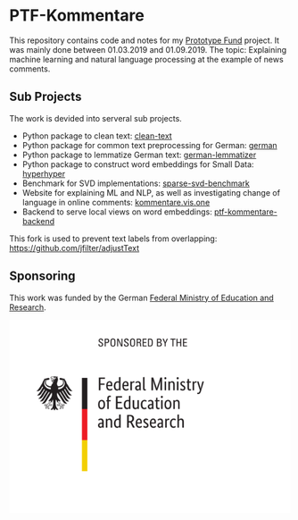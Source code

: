 # PTF-Kommentare

This repository contains code and notes for my [Prototype Fund](https://prototypefund.de/) project. It was mainly done between 01.03.2019 and 01.09.2019. The topic: Explaining machine learning and natural language processing at the example of news comments.

## Sub Projects

The work is devided into serveral sub projects.

- Python package to clean text: [clean-text](https://github.com/jfilter/clean-text)
- Python package for common text preprocessing for German: [german](https://github.com/jfilter/german-preprocessing)
- Python package to lemmatize German text: [german-lemmatizer](https://github.com/jfilter/german-lemmatizer)
- Python package to construct word embeddings for Small Data: [hyperhyper](https://github.com/jfilter/hyperhyper)
- Benchmark for SVD implementations: [sparse-svd-benchmark](https://github.com/jfilter/sparse-svd-benchmark)
- Website for explaining ML and NLP, as well as investigating change of language in online comments: [kommentare.vis.one](https://github.com/jfilter/kommentare.vis.one)
- Backend to serve local views on word embeddings: [ptf-kommentare-backend](https://github.com/jfilter/ptf-kommentare-backend)

This fork is used to prevent text labels from overlapping: https://github.com/jfilter/adjustText

## Sponsoring

This work was funded by the German [Federal Ministry of Education and Research](https://www.bmbf.de/en/index.html).

<img src="./bmbf_funded.svg">
